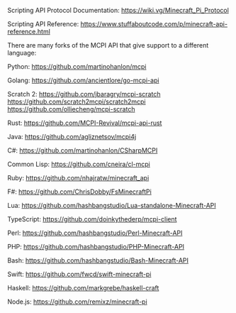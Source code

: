 Scripting API Protocol Documentation:
<https://wiki.vg/Minecraft_Pi_Protocol>

Scripting API Reference:
<https://www.stuffaboutcode.com/p/minecraft-api-reference.html>

There are many forks of the MCPI API that give support to a different
language:

Python: <https://github.com/martinohanlon/mcpi>

Golang: <https://github.com/ancientlore/go-mcpi-api>

Scratch 2: <https://github.com/jbaragry/mcpi-scratch>
<https://github.com/scratch2mcpi/scratch2mcpi>
<https://github.com/olliecheng/mcpi-scratch>

Rust: <https://github.com/MCPI-Revival/mcpi-api-rust>

Java: <https://github.com/agliznetsov/mcpi4j>

C#: <https://github.com/martinohanlon/CSharpMCPI>

Common Lisp: <https://github.com/cneira/cl-mcpi>

Ruby: <https://github.com/nhajratw/minecraft_api>

F#: <https://github.com/ChrisDobby/FsMinecraftPi>

Lua: <https://github.com/hashbangstudio/Lua-standalone-Minecraft-API>

TypeScript: <https://github.com/doinkythederp/mcpi-client>

Perl: <https://github.com/hashbangstudio/Perl-Minecraft-API>

PHP: <https://github.com/hashbangstudio/PHP-Minecraft-API>

Bash: <https://github.com/hashbangstudio/Bash-Minecraft-API>

Swift: <https://github.com/fwcd/swift-minecraft-pi>

Haskell: <https://github.com/markgrebe/haskell-craft>

Node.js: <https://github.com/remixz/minecraft-pi>